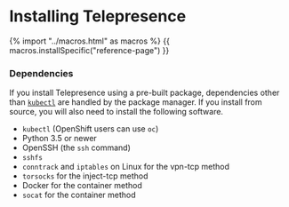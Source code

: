 # Installing Telepresence

{% import "../macros.html" as macros %}
{{ macros.installSpecific("reference-page") }}

### Dependencies

If you install Telepresence using a pre-built package, dependencies other than [`kubectl`][k] are handled by the package manager. If you install from source, you will also need to install the following software.

[k]: https://kubernetes.io/docs/tasks/tools/install-kubectl/

- `kubectl` (OpenShift users can use `oc`)
- Python 3.5 or newer
- OpenSSH (the `ssh` command)
- `sshfs`
- `conntrack` and `iptables` on Linux for the vpn-tcp method
- `torsocks` for the inject-tcp method
- Docker for the container method
- `socat` for the container method
